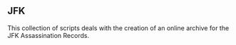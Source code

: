 #
## JFK
This collection of scripts deals with the creation of an online archive for the JFK Assassination Records.  
